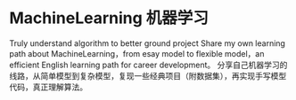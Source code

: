 # MachineLearning 机器学习
Truly understand algorithm to better ground project 
Share my own learning path about MachineLearning，from esay model to flexible model，an efficient English learning path for career development。
分享自己机器学习的线路，从简单模型到复杂模型，复现一些经典项目（附数据集），再实现手写模型代码，真正理解算法。
